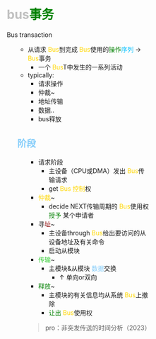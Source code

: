 <div style="float: left; width: 64%; padding: 1%;">

#  <span style="color: silver;">bus<span style="color: green;">事务</span>  
Bus transaction

<ul>

- 从请求 <span style="color: Gold;">Bus</span>到完成 <span style="color: Gold;">Bus</span>使用的<span style="color: green;">操作</span><span style="color: deepskyblue;">序列</span> →  <span style="color: Gold;">Bus</span>事务
  - 一个 <span style="color: Gold;">Bus</span>T中发生的一系列活动
- typically:
  - 请求操作
  - 仲裁~
  - 地址传输
  - 数据..
  - bus释放

## <span style="color: LightSkyBlue;">阶段</span>

<ul>

- 请求阶段
  - 主设备（CPU或DMA）发出 <span style="color: Gold;">Bus</span>传输请求
  - get  <span style="color: Gold;">Bus</span> <span style="color: Gold;">控制</span>权
-  <span style="color: Gold;">仲裁</span>~
   - decide NEXT传输周期的 <span style="color: Gold;">Bus</span>使用权 <span style="color: green;">授予</span> 某个申请者
- 寻<span style="color: DarkRed;">址</span>~
  - 主设备through <span style="color: Gold;">Bus</span>给出要访问的从设备地址及有关命令
  - 启动从模块
-  <span style="color: LimeGreen;">传输</span>~
   - 主模块&从模块 <span style="color: LightSkyBlue;">数据</span>交换
     - ↑ 单向or双向
- <span style="color: green;">释放</span>~
  - 主模块的有关信息均从系统 <span style="color: Gold;">Bus</span>上撤除
  - <span style="color: green;">让出</span> <span style="color: Gold;">Bus</span>使用权

> pro：非突发传送的时间分析（2023）  

</div>
<div style="float: right; width: 26%; padding: 1%;">

</div>
<div style="clear: both;"></div>
